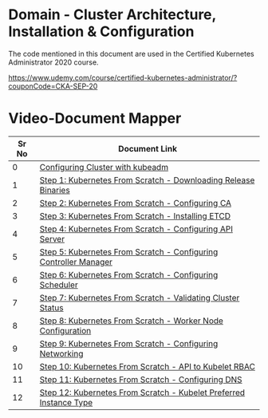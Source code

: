 # Domain - Cluster Architecture, Installation & Configuration

The code mentioned in this document are used in the Certified Kubernetes Administrator 2020 course.

https://www.udemy.com/course/certified-kubernetes-administrator/?couponCode=CKA-SEP-20


# Video-Document Mapper

| Sr No | Document Link |
| ------ | ------ |
| 0 | [Configuring Cluster with kubeadm][PlDa] |
| 1 | [Step 1: Kubernetes From Scratch - Downloading Release Binaries][PlDb] |
| 2 | [Step 2: Kubernetes From Scratch - Configuring CA][PlDc]
| 3 | [Step 3: Kubernetes From Scratch - Installing ETCD][PlDd]
| 4 | [Step 4: Kubernetes From Scratch - Configuring API Server][PlDe]
| 5 | [Step 5: Kubernetes From Scratch - Configuring Controller Manager][PlDf]
| 6 | [Step 6: Kubernetes From Scratch - Configuring Scheduler][PlDg]
| 7 | [Step 7: Kubernetes From Scratch - Validating Cluster Status][PlDh]
| 8 | [Step 8: Kubernetes From Scratch - Worker Node Configuration][PlDi]
| 9 | [Step 9: Kubernetes From Scratch - Configuring Networking][PlDj]
| 10 | [Step 10: Kubernetes From Scratch - API to Kubelet RBAC][PlDk]
| 11 | [Step 11: Kubernetes From Scratch - Configuring DNS ][PlDl]
| 12 | [Step 12: Kubernetes From Scratch - Kubelet Preferred Instance Type ][PlDm]



   [PlDa]: <https://github.com/premlondhe/kubernetes-notes/blob/master/Domain%206%20-%20Cluster%20Architecture%2C%20Installation%20%26%20Configuration/kubeadm-install.md>
   [PlDb]: <https://github.com/zealvora/certified-kubernetes-administrator/blob/master/Domain%206%20-%20Cluster%20Architecture%2C%20Installation%20%26%20Configuration/k8s-scratch-step-1-download-release-binaries.md>
   [PlDc]: <https://github.com/premlondhe/kubernetes-notes/blob/master/Domain%206%20-%20Cluster%20Architecture%2C%20Installation%20%26%20Configuration/k8s-scratch-step-2-configure-ca.md>
[PlDd]: <https://github.com/premlondhe/kubernetes-notes/blob/master/Domain%206%20-%20Cluster%20Architecture%2C%20Installation%20%26%20Configuration/k8s-scratch-step-3-install-etcd.md>
[PlDe]: <https://github.com/premlondhe/kubernetes-notes/blob/master/Domain%206%20-%20Cluster%20Architecture%2C%20Installation%20%26%20Configuration/k8s-scratch-step-4-configure-apiserver.md>
[PlDf]: <https://github.com/premlondhe/kubernetes-notes/blob/master/Domain%206%20-%20Cluster%20Architecture%2C%20Installation%20%26%20Configuration/k8s-scratch-step-5-install-controller.md>
[PlDg]: <https://github.com/premlondhe/kubernetes-notes/blob/master/Domain%206%20-%20Cluster%20Architecture%2C%20Installation%20%26%20Configuration/k8s-scratch-step-6-configure-scheduler.md>
[PlDh]: <https://github.com/premlondhe/kubernetes-notes/blob/master/Domain%206%20-%20Cluster%20Architecture%2C%20Installation%20%26%20Configuration/k8s-scratch-step-7-validating-cluster-status.md>
[PlDi]: <https://github.com/premlondhe/kubernetes-notes/blob/master/Domain%206%20-%20Cluster%20Architecture%2C%20Installation%20%26%20Configuration/k8s-scratch-step-8-configure-worker-node.md>
[PlDj]: <https://github.com/premlondhe/kubernetes-notes/blob/master/Domain%206%20-%20Cluster%20Architecture%2C%20Installation%20%26%20Configuration/k8s-scratch-step-9-configure-networking.md>
[PlDk]: <https://github.com/premlondhe/kubernetes-notes/blob/master/Domain%206%20-%20Cluster%20Architecture%2C%20Installation%20%26%20Configuration/k8s-scratch-step-10-api-kubelet-rbac.md>
[PlDl]: <https://github.com/premlondhe/kubernetes-notes/blob/master/Domain%206%20-%20Cluster%20Architecture%2C%20Installation%20%26%20Configuration/k8s-scratch-step-11-configure-dns.md>
[PlDm]: <https://github.com/premlondhe/kubernetes-notes/blob/master/Domain%206%20-%20Cluster%20Architecture%2C%20Installation%20%26%20Configuration/k8s-scratch-step-12-kubelet-preferred-type.md>
